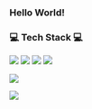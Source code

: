 ### Hello World!

<!--
**headmeat/headmeat** is a ✨ _special_ ✨ repository because its `README.md` (this file) appears on your GitHub profile.

Here are some ideas to get you started:

- 🔭 I’m currently working on ...
- 🌱 I’m currently learning ...
- 👯 I’m looking to collaborate on ...
- 🤔 I’m looking for help with ...
- 💬 Ask me about ...
- 📫 How to reach me: ...
- 😄 Pronouns: ...
- ⚡ Fun fact: ...
-->

<h3 align="left"><b>💻 Tech Stack 💻</b></h3>
<p align="left">
<img src="https://img.shields.io/badge/JAVA-007396? style=flat&logo=Java&logoColor=white"/>
<img src="https://img.shields.io/badge/Python-3776AB? style=flat&logo=PYTHON&logoColor=yellow"/>
<img src="https://img.shields.io/badge/Apache Spark-E25A1C? style=flat&logo=Apache Spark&logoColor=white"/>
<img src="https://img.shields.io/badge/Riot Games-D32936? style=flat&logo=Riot Games&logoColor=white"/>

<a href="https://opgc.me/#/users/headmeat" target="_blank"><img align='center' src="https://api.opgc.me/githubs/users/headmeat/tag/?theme=basic" /></a>

<img align='center' src="http://mazassumnida.wtf/api/v2/generate_badge?boj=headmeat">
